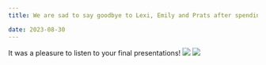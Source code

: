 ```yaml
---
title: We are sad to say goodbye to Lexi, Emily and Prats after spending the summer in the lab!

date: 2023-08-30
---
```

It was a pleasure to listen to your final presentations!
![](/img/chrim_lexi.jpg) ![](/img/chrim_prats.jpg)
<!--more-->



